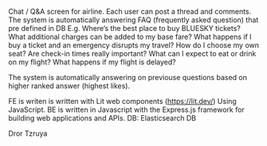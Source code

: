 Chat / Q&A screen for airline.
Each user can post a thread and comments.
The system is automatically answering FAQ (frequently asked question) that pre defined in DB
E.g. 
Where’s the best place to buy BLUESKY tickets?
What additional charges can be added to my base fare?
What happens if I buy a ticket and an emergency disrupts my travel?
How do I choose my own seat?
Are check-in times really important?
What can I expect to eat or drink on my flight?
What happens if my flight is delayed?


The system is automatically answering on previouse questions based on higher ranked answer (highest likes).

FE is writen is written with Lit web components (https://lit.dev/) Using JavaScript.
BE is written in Javascript with the Express.js framework for building web applications and APIs.
DB: Elasticsearch DB

Dror Tzruya
